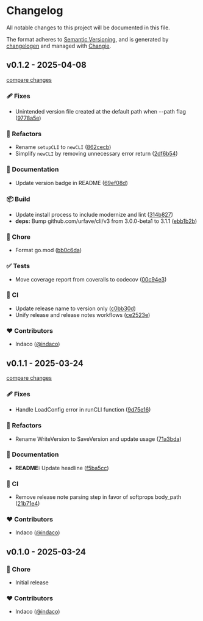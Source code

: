# Changelog

All notable changes to this project will be documented in this file.

The format adheres to [Semantic Versioning](https://semver.org/spec/v2.0.0.html),
and is generated by [changelogen](https://github.com/unjs/changelogen) and managed with [Changie](https://github.com/miniscruff/changie).

## v0.1.2 - 2025-04-08

[compare changes](https://github.com/indaco/semver-cli/compare/v0.1.1...v0.1.2)

### 🩹 Fixes

- Unintended version file created at the default path when --path flag ([9778a5e](https://github.com/indaco/semver-cli/commit/9778a5e))

### 💅 Refactors

- Rename `setupCLI` to `newCLI` ([862cecb](https://github.com/indaco/semver-cli/commit/862cecb))
- Simplify `newCLI` by removing unnecessary error return ([2df6b54](https://github.com/indaco/semver-cli/commit/2df6b54))

### 📖 Documentation

- Update version badge in README ([69ef08d](https://github.com/indaco/semver-cli/commit/69ef08d))

### 📦 Build

- Update install process to include modernize and lint ([314b827](https://github.com/indaco/semver-cli/commit/314b827))
- **deps:** Bump github.com/urfave/cli/v3 from 3.0.0-beta1 to 3.1.1 ([ebb1b2b](https://github.com/indaco/semver-cli/commit/ebb1b2b))

### 🏡 Chore

- Format go.mod ([bb0c6da](https://github.com/indaco/semver-cli/commit/bb0c6da))

### ✅ Tests

- Move coverage report from coveralls to codecov ([00c94e3](https://github.com/indaco/semver-cli/commit/00c94e3))

### 🤖 CI

- Update release name to version only ([c0bb30d](https://github.com/indaco/semver-cli/commit/c0bb30d))
- Unify release and release notes workflows ([ce2523e](https://github.com/indaco/semver-cli/commit/ce2523e))

### ❤️ Contributors

- Indaco ([@indaco](https://github.com/indaco))

## v0.1.1 - 2025-03-24

[compare changes](https://github.com/indaco/semver-cli/compare/v0.1.0...v0.1.1)

### 🩹 Fixes

- Handle LoadConfig error in runCLI function ([9d75e16](https://github.com/indaco/semver-cli/commit/9d75e16))

### 💅 Refactors

- Rename WriteVersion to SaveVersion and update usage ([71a3bda](https://github.com/indaco/semver-cli/commit/71a3bda))

### 📖 Documentation

- **README:** Update headline ([f5ba5cc](https://github.com/indaco/semver-cli/commit/f5ba5cc))

### 🤖 CI

- Remove release note parsing step in favor of softprops body_path ([21b71e4](https://github.com/indaco/semver-cli/commit/21b71e4))

### ❤️ Contributors

- Indaco ([@indaco](https://github.com/indaco))

## v0.1.0 - 2025-03-24

### 🏡 Chore

- Initial release

### ❤️ Contributors

- Indaco ([@indaco](https://github.com/indaco))
